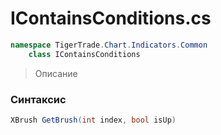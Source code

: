 
# IContainsConditions.cs
```csharp
namespace TigerTrade.Chart.Indicators.Common  
    class IContainsConditions
```

> Описание

### Синтаксис
```csharp
XBrush GetBrush(int index, bool isUp)
```
